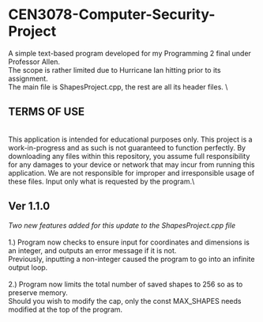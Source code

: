 # CEN3078-Computer-Security-Project
A simple text-based program developed for my Programming 2 final under Professor Allen. \
The scope is rather limited due to Hurricane Ian hitting prior to its assignment.
\
The main file is ShapesProject.cpp, the rest are all its header files. 
\
## TERMS OF USE
\
This application is intended for educational purposes only. This project is a work-in-progress and as such is not guaranteed to function perfectly. By downloading any files within this repository, you assume full responsibility for any damages to your device or network that may incur from running this application. We are not responsible for improper and irresponsible usage of these files. Input only what is requested by the program.\



## Ver 1.1.0
*Two new features added for this update to the ShapesProject.cpp file* \
\
1.) Program now checks to ensure input for coordinates and dimensions is an integer, and outputs an error message if it is not. \
Previously, inputting a non-integer caused the program to go into an infinite output loop. \
\
2.) Program now limits the total number of saved shapes to 256 so as to preserve memory. \
Should you wish to modify the cap, only the const MAX_SHAPES needs modified at the top of the program.
